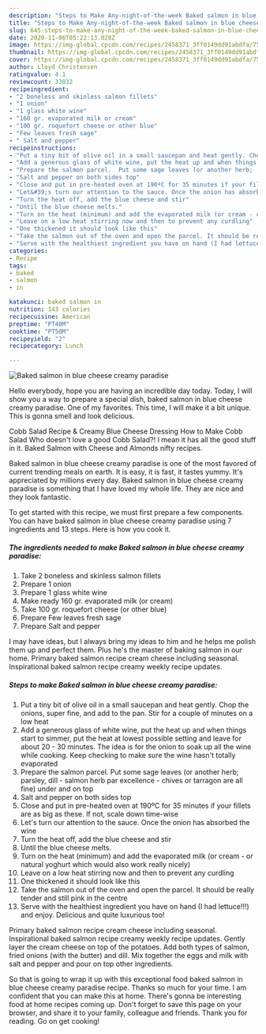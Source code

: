 ```yaml
---
description: "Steps to Make Any-night-of-the-week Baked salmon in blue cheese creamy paradise"
title: "Steps to Make Any-night-of-the-week Baked salmon in blue cheese creamy paradise"
slug: 645-steps-to-make-any-night-of-the-week-baked-salmon-in-blue-cheese-creamy-paradise
date: 2020-11-06T05:22:13.028Z
image: https://img-global.cpcdn.com/recipes/2458371_3ff0149dd91abdfa/751x532cq70/baked-salmon-in-blue-cheese-creamy-paradise-recipe-main-photo.jpg
thumbnail: https://img-global.cpcdn.com/recipes/2458371_3ff0149dd91abdfa/751x532cq70/baked-salmon-in-blue-cheese-creamy-paradise-recipe-main-photo.jpg
cover: https://img-global.cpcdn.com/recipes/2458371_3ff0149dd91abdfa/751x532cq70/baked-salmon-in-blue-cheese-creamy-paradise-recipe-main-photo.jpg
author: Lloyd Christensen
ratingvalue: 4.1
reviewcount: 33032
recipeingredient:
- "2 boneless and skinless salmon fillets"
- "1 onion"
- "1 glass white wine"
- "160 gr. evaporated milk or cream"
- "100 gr. roquefort cheese or other blue"
- "Few leaves fresh sage"
- " Salt and pepper"
recipeinstructions:
- "Put a tiny bit of olive oil in a small saucepan and heat gently. Chop the onions, super fine, and add to the pan. Stir for a couple of minutes on a low heat"
- "Add a generous glass of white wine, put the heat up and when things start to simmer, put the heat at lowest possible setting and leave for about 20 - 30 minutes. The idea is for the onion to soak up all the wine while cooking. Keep checking to make sure the wine hasn&#39;t totally evaporated"
- "Prepare the salmon parcel.  Put some sage leaves (or another herb;  parsley, dill - salmon herb par excellence - chives or tarragon are all fine) under and on top"
- "Salt and pepper on both sides top"
- "Close and put in pre-heated oven at 190ºC for 35 minutes if your fillets are as big as these. If not, scale down time-wise"
- "Let&#39;s turn our attention to the sauce. Once the onion has absorbed the wine"
- "Turn the heat off, add the blue cheese and stir"
- "Until the blue cheese melts."
- "Turn on the heat (minimum) and add the evaporated milk (or cream - or natural yoghurt which would also work really nicely)"
- "Leave on a low heat stirring now and then to prevent any curdling"
- "One thickened it should look like this"
- "Take the salmon out of the oven and open the parcel. It should be really tender and still pink in the centre"
- "Serve with the healthiest ingredient you have on hand (I had lettuce!!!) and enjoy. Delicious and quite luxurious too!"
categories:
- Recipe
tags:
- baked
- salmon
- in

katakunci: baked salmon in 
nutrition: 143 calories
recipecuisine: American
preptime: "PT40M"
cooktime: "PT50M"
recipeyield: "2"
recipecategory: Lunch

---
```



![Baked salmon in blue cheese creamy paradise](https://img-global.cpcdn.com/recipes/2458371_3ff0149dd91abdfa/751x532cq70/baked-salmon-in-blue-cheese-creamy-paradise-recipe-main-photo.jpg)

Hello everybody, hope you are having an incredible day today. Today, I will show you a way to prepare a special dish, baked salmon in blue cheese creamy paradise. One of my favorites. This time, I will make it a bit unique. This is gonna smell and look delicious.

Cobb Salad Recipe &amp; Creamy Blue Cheese Dressing How to Make Cobb Salad Who doesn&#39;t love a good Cobb Salad?! I mean it has all the good stuff in it. Baked Salmon with Cheese and Almonds nifty recipes.

Baked salmon in blue cheese creamy paradise is one of the most favored of current trending meals on earth. It is easy, it is fast, it tastes yummy. It's appreciated by millions every day. Baked salmon in blue cheese creamy paradise is something that I have loved my whole life. They are nice and they look fantastic.


To get started with this recipe, we must first prepare a few components. You can have baked salmon in blue cheese creamy paradise using 7 ingredients and 13 steps. Here is how you cook it.

<!--inarticleads1-->

##### The ingredients needed to make Baked salmon in blue cheese creamy paradise:

1. Take 2 boneless and skinless salmon fillets
1. Prepare 1 onion
1. Prepare 1 glass white wine
1. Make ready 160 gr. evaporated milk (or cream)
1. Take 100 gr. roquefort cheese (or other blue)
1. Prepare Few leaves fresh sage
1. Prepare  Salt and pepper


I may have ideas, but I always bring my ideas to him and he helps me polish them up and perfect them. Plus he&#39;s the master of baking salmon in our home. Primary baked salmon recipe cream cheese including seasonal. Inspirational baked salmon recipe creamy weekly recipe updates. 

<!--inarticleads2-->

##### Steps to make Baked salmon in blue cheese creamy paradise:

1. Put a tiny bit of olive oil in a small saucepan and heat gently. Chop the onions, super fine, and add to the pan. Stir for a couple of minutes on a low heat
1. Add a generous glass of white wine, put the heat up and when things start to simmer, put the heat at lowest possible setting and leave for about 20 - 30 minutes. The idea is for the onion to soak up all the wine while cooking. Keep checking to make sure the wine hasn&#39;t totally evaporated
1. Prepare the salmon parcel.  Put some sage leaves (or another herb;  parsley, dill - salmon herb par excellence - chives or tarragon are all fine) under and on top
1. Salt and pepper on both sides top
1. Close and put in pre-heated oven at 190ºC for 35 minutes if your fillets are as big as these. If not, scale down time-wise
1. Let&#39;s turn our attention to the sauce. Once the onion has absorbed the wine
1. Turn the heat off, add the blue cheese and stir
1. Until the blue cheese melts.
1. Turn on the heat (minimum) and add the evaporated milk (or cream - or natural yoghurt which would also work really nicely)
1. Leave on a low heat stirring now and then to prevent any curdling
1. One thickened it should look like this
1. Take the salmon out of the oven and open the parcel. It should be really tender and still pink in the centre
1. Serve with the healthiest ingredient you have on hand (I had lettuce!!!) and enjoy. Delicious and quite luxurious too!


Primary baked salmon recipe cream cheese including seasonal. Inspirational baked salmon recipe creamy weekly recipe updates. Gently layer the cream cheese on top of the potatoes. Add both types of salmon, fried onions (with the butter) and dill. Mix together the eggs and milk with salt and pepper and pour on top other ingredients. 

So that is going to wrap it up with this exceptional food baked salmon in blue cheese creamy paradise recipe. Thanks so much for your time. I am confident that you can make this at home. There's gonna be interesting food at home recipes coming up. Don't forget to save this page on your browser, and share it to your family, colleague and friends. Thank you for reading. Go on get cooking!

